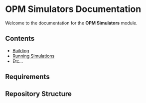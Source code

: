<!-- Please provide index -->

# OPM Simulators Documentation

Welcome to the documentation for the **OPM Simulators** module.


## Contents

<!-- [Overview](overview.md) -->
- [Building](build.md)
- [Running Simulations](run.md)
- Etc...

## Requirements


## Repository Structure